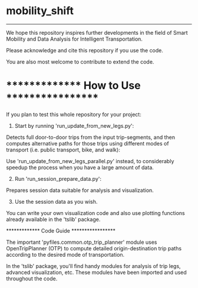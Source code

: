 # mobility_shift

******************************************
We hope this repository inspires further developments in the field of Smart Mobility and Data Analysis for Intelligent Transportation.

Please acknowledge and cite this repository if you use the code. 

You are also most welcome to contribute to extend the code.


# ************* How to Use ****************

If you plan to test this whole repository for your project: 

1. Start by running 'run_update_from_new_legs.py':

Detects full door-to-door trips from the input trip-segments, and then computes alternative paths for those trips using different modes of transport (i.e. public transport, bike, and walk):

Use 'run_update_from_new_legs_parallel.py' instead, to considerably speedup the process when you have a large amount of data.


2. Run 'run_session_prepare_data.py':

Prepares session data suitable for analysis and visualization.


3. Use the session data as you wish. 

You can write your own visualization code and also use plotting functions already available in the 'tslib' package. 



************* Code Guide *****************

The important 'pyfiles.common.otp_trip_planner' module uses OpenTripPlanner (OTP) to compute detailed origin-destination trip paths according to the desired mode of transportation.

In the 'tslib' package, you'll find handy modules for analysis of trip legs, advanced visualization, etc. These modules have been imported and used throughout the code.


